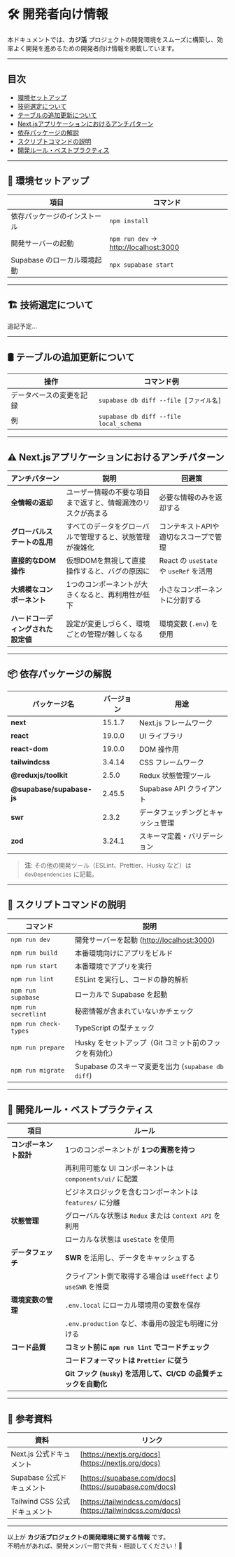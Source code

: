 # 🛠️ 開発者向け情報

本ドキュメントでは、**カジ活** プロジェクトの開発環境をスムーズに構築し、効率よく開発を進めるための開発者向け情報を掲載しています。


---


## 目次

- [環境セットアップ](#環境セットアップ)
- [技術選定について](#技術選定について)
- [テーブルの追加更新について](#テーブルの追加更新について)
- [Next.jsアプリケーションにおけるアンチパターン](#Next.jsアプリケーションにおけるアンチパターン)
- [依存パッケージの解説](#依存パッケージの解説)
- [スクリプトコマンドの説明](#スクリプトコマンドの説明)
- [開発ルール・ベストプラクティス](#開発ルール・ベストプラクティス)


---


## 📌 環境セットアップ

| 項目                         | コマンド                                                       |
| ---------------------------- | -------------------------------------------------------------- |
| 依存パッケージのインストール | `npm install`                                                  |
| 開発サーバーの起動           | `npm run dev` → [http://localhost:3000](http://localhost:3000) |
| Supabase のローカル環境起動  | `npx supabase start`                                           |


---


## 🏗️ 技術選定について

追記予定...


---


## 🛢️ テーブルの追加更新について

| 操作                     | コマンド例                             |
| ------------------------ | -------------------------------------- |
| データベースの変更を記録 | `supabase db diff --file [ファイル名]` |
| 例                       | `supabase db diff --file local_schema` |


---


## ⚠️ Next.jsアプリケーションにおけるアンチパターン

| アンチパターン                     | 説明                                                         | 回避策                                 |
| ---------------------------------- | ------------------------------------------------------------ | -------------------------------------- |
| **全情報の返却**                   | ユーザー情報の不要な項目まで返すと、情報漏洩のリスクが高まる | 必要な情報のみを返却する               |
| **グローバルステートの乱用**       | すべてのデータをグローバルで管理すると、状態管理が複雑化     | コンテキストAPIや適切なスコープで管理  |
| **直接的なDOM操作**                | 仮想DOMを無視して直接操作すると、バグの原因に                | React の `useState` や `useRef` を活用 |
| **大規模なコンポーネント**         | 1つのコンポーネントが大きくなると、再利用性が低下            | 小さなコンポーネントに分割する         |
| **ハードコーディングされた設定値** | 設定が変更しづらく、環境ごとの管理が難しくなる               | 環境変数 (`.env`) を使用               |


---


## 📦 依存パッケージの解説

| パッケージ名              | バージョン | 用途                               |
| ------------------------- | ---------- | ---------------------------------- |
| **next**                  | 15.1.7     | Next.js フレームワーク             |
| **react**                 | 19.0.0     | UI ライブラリ                      |
| **react-dom**             | 19.0.0     | DOM 操作用                         |
| **tailwindcss**           | 3.4.14     | CSS フレームワーク                 |
| **@reduxjs/toolkit**      | 2.5.0      | Redux 状態管理ツール               |
| **@supabase/supabase-js** | 2.45.5     | Supabase API クライアント          |
| **swr**                   | 2.3.2      | データフェッチングとキャッシュ管理 |
| **zod**                   | 3.24.1     | スキーマ定義・バリデーション       |

> **注**: その他の開発ツール（ESLint、Prettier、Husky など）は `devDependencies` に記載。


---


## 🚀 スクリプトコマンドの説明

| コマンド              | 説明                                                                |
| --------------------- | ------------------------------------------------------------------- |
| `npm run dev`         | 開発サーバーを起動 ([http://localhost:3000](http://localhost:3000)) |
| `npm run build`       | 本番環境向けにアプリをビルド                                        |
| `npm run start`       | 本番環境でアプリを実行                                              |
| `npm run lint`        | ESLint を実行し、コードの静的解析                                   |
| `npm run supabase`    | ローカルで Supabase を起動                                          |
| `npm run secretlint`  | 秘密情報が含まれていないかチェック                                  |
| `npm run check-types` | TypeScript の型チェック                                             |
| `npm run prepare`     | Husky をセットアップ（Git コミット前のフックを有効化）              |
| `npm run migrate`     | Supabase のスキーマ変更を出力 (`supabase db diff`)                  |


---


## 📌 開発ルール・ベストプラクティス

| 項目                   | ルール                                                            |
| ---------------------- | ----------------------------------------------------------------- |
| **コンポーネント設計** | 1つのコンポーネントが **1つの責務を持つ**                         |
|                        | 再利用可能な UI コンポーネントは `components/ui/` に配置          |
|                        | ビジネスロジックを含むコンポーネントは `features/` に分離         |
| **状態管理**           | グローバルな状態は `Redux` または `Context API` を利用            |
|                        | ローカルな状態は `useState` を使用                                |
| **データフェッチ**     | **SWR** を活用し、データをキャッシュする                          |
|                        | クライアント側で取得する場合は `useEffect` より `useSWR` を推奨   |
| **環境変数の管理**     | `.env.local` にローカル環境用の変数を保存                         |
|                        | `.env.production` など、本番用の設定も明確に分ける                |
| **コード品質**         | **コミット前に `npm run lint` でコードチェック**                  |
|                        | **コードフォーマットは `Prettier` に従う**                        |
|                        | **Git フック (`husky`) を活用して、CI/CD の品質チェックを自動化** |


---


## 🔗 参考資料

| 資料                          | リンク                                                       |
| ----------------------------- | ------------------------------------------------------------ |
| Next.js 公式ドキュメント      | [https://nextjs.org/docs](https://nextjs.org/docs)           |
| Supabase 公式ドキュメント     | [https://supabase.com/docs](https://supabase.com/docs)       |
| Tailwind CSS 公式ドキュメント | [https://tailwindcss.com/docs](https://tailwindcss.com/docs) |


---


以上が **カジ活プロジェクトの開発環境に関する情報** です。  
不明点があれば、開発メンバー間で共有・相談してください！🚀
